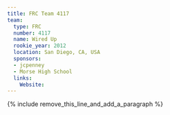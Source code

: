 ```yaml
---
title: FRC Team 4117
team:
  type: FRC
  number: 4117
  name: Wired Up
  rookie_year: 2012
  location: San Diego, CA, USA
  sponsors:
  - jcpenney
  - Morse High School
  links:
    Website:
---
```


{% include remove_this_line_and_add_a_paragraph %}